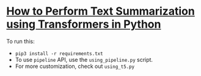# [How to Perform Text Summarization using Transformers in Python](https://www.thepythoncode.com/article/text-summarization-using-huggingface-transformers-python)
To run this:
- `pip3 install -r requirements.txt`
- To use `pipeline` API, use the `using_pipeline.py` script.
- For more customization, check out `using_t5.py`